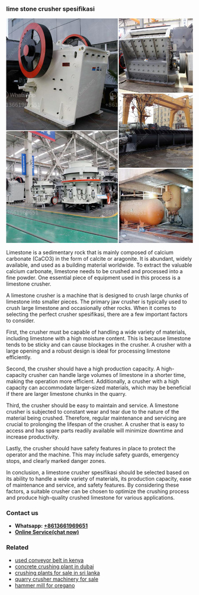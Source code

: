 <h3>lime stone crusher spesifikasi</h3><img src='1706766869.jpg' alt=''><p>Limestone is a sedimentary rock that is mainly composed of calcium carbonate (CaCO3) in the form of calcite or aragonite. It is abundant, widely available, and used as a building material worldwide. To extract the valuable calcium carbonate, limestone needs to be crushed and processed into a fine powder. One essential piece of equipment used in this process is a limestone crusher.</p><p>A limestone crusher is a machine that is designed to crush large chunks of limestone into smaller pieces. The primary jaw crusher is typically used to crush large limestone and occasionally other rocks. When it comes to selecting the perfect crusher spesifikasi, there are a few important factors to consider.</p><p>First, the crusher must be capable of handling a wide variety of materials, including limestone with a high moisture content. This is because limestone tends to be sticky and can cause blockages in the crusher. A crusher with a large opening and a robust design is ideal for processing limestone efficiently.</p><p>Second, the crusher should have a high production capacity. A high-capacity crusher can handle large volumes of limestone in a shorter time, making the operation more efficient. Additionally, a crusher with a high capacity can accommodate larger-sized materials, which may be beneficial if there are larger limestone chunks in the quarry.</p><p>Third, the crusher should be easy to maintain and service. A limestone crusher is subjected to constant wear and tear due to the nature of the material being crushed. Therefore, regular maintenance and servicing are crucial to prolonging the lifespan of the crusher. A crusher that is easy to access and has spare parts readily available will minimize downtime and increase productivity.</p><p>Lastly, the crusher should have safety features in place to protect the operator and the machine. This may include safety guards, emergency stops, and clearly marked danger zones.</p><p>In conclusion, a limestone crusher spesifikasi should be selected based on its ability to handle a wide variety of materials, its production capacity, ease of maintenance and service, and safety features. By considering these factors, a suitable crusher can be chosen to optimize the crushing process and produce high-quality crushed limestone for various applications.</p><h3>Contact us</h3><ul><li><strong>Whatsapp:&nbsp;<a href="https://wa.me/8613661969651">+8613661969651</a></strong></li><li><a href="https://swt.shibang-china.com/?git&amp;zhl&amp;lime stone crusher spesifikasi"><strong>Online Service(chat now)</strong></a></li></ul><h3>Related</h3><ul><li><a href='used conveyor belt in kenya.md'>used conveyor belt in kenya</a></li><li><a href='concrete crushing plant in dubai.md'>concrete crushing plant in dubai</a></li><li><a href='crushing plants for sale in sri lanka.md'>crushing plants for sale in sri lanka</a></li><li><a href='quarry crusher machinery for sale.md'>quarry crusher machinery for sale</a></li><li><a href='hammer mill for oregano.md'>hammer mill for oregano</a></li></ul>